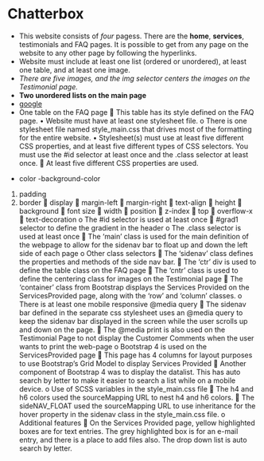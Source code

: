 #   Chatterbox
*	This website consists of *four* pagess.  There are the **home**, **services**, testimonials and FAQ pages.  It is possible to get from any page on the website to any other page by following the hyperlinks.
*	Website must include at least one list (ordered or unordered), at least one table, and at least one image.
*	*There are five images, and the img selector centers the images on the Testimonial page.*
*	**Two unordered lists on the main page**
*   [google](http://www.google.com "to the site")
*   One table on the FAQ page
	This table has its style defined on the FAQ page.
•	Website must have at least one stylesheet file.
o	There is one stylesheet file named style_main.css that drives most of the formatting for the entire website.
•	Stylesheet(s) must use at least five different CSS properties, and at least five different types of CSS selectors.  You must use the #id selector at least once and the .class selector at least once.
	At least five different CSS properties are used.
- color
-background-color
1. padding
2. border
	display
	margin-left
	margin-right
	text-align
	height
	background
	font size
	width
	position
	z-index
	top
	overflow-x
	text-decoration
o	The #id selector is used at least once
	#grad1 selector to define the gradient in the header
o	The  .class selector is used at least once
	The ‘main’ class is used for the main definition of the webpage to allow for the sidenav bar to float up and down the left side of each page
o	Other class selectors
	The ‘sidenav’ class defines the properties and methods of the side nav bar.
	The ‘ctr’ div is used to define the table class on the FAQ page
	The ‘cntr’ class is used to define the centering class for images on the Testimonial page
	The ‘container’ class from Bootstrap displays the Services Provided on the ServicesProvided page, along with the ‘row’ and ‘column’ classes.
o	There is at least one mobile responsive @media query
	The sidenav bar defined in the separate css stylesheet uses an @media query to keep the sidenav bar displayed in the screen while the user scrolls up and down on the page.
	The @media print is also used on the Testimonial Page to not display the Customer Comments when the user wants to print the web-page
o	Bootstrap 4 is used on the ServicesProvided page
	This page has 4 columns for layout purposes to use Bootstrap’s Grid Model to display Services Provided
	Another component of Bootstrap 4 was to display the datalist.  This has auto search by letter to make it easier to search a list while on a mobile device.
o	Use of SCSS variables in the style_main.css file
	The h4 and h6 colors used the sourceMapping URL to nest h4 and h6 colors.
	The sideNAV_FLOAT used the sourceMapping URL to use inheritance for the hover property in the sidenav class in the style_main.css file.
o	Additional features
	On the Services Provided page, yellow highlighted boxes are for text entries.  The grey highlighted box is for an e-mail entry, and there is a place to add files also.  The drop down list is auto search by letter.
